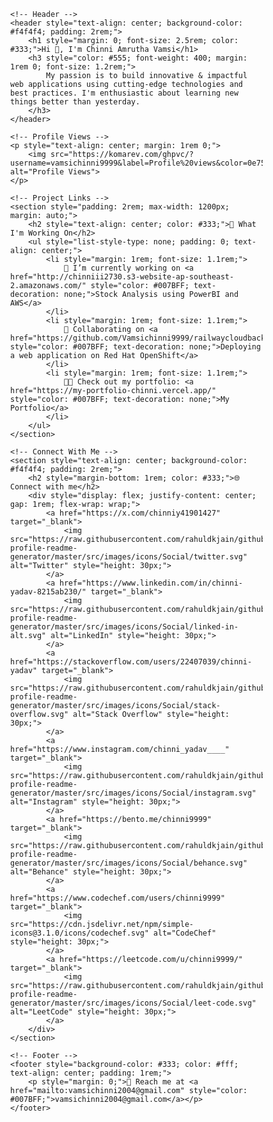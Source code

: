 <!DOCTYPE html>
<html lang="en">
<head>
    <meta charset="UTF-8">
    <meta name="viewport" content="width=device-width, initial-scale=1.0">
    <title>Chinni Amrutha Vamsi</title>
    <link href="https://fonts.googleapis.com/css2?family=Poppins:wght@400;600&display=swap" rel="stylesheet">
</head>
<body style="margin: 0; font-family: 'Poppins', sans-serif; box-sizing: border-box;">

    <!-- Header -->
    <header style="text-align: center; background-color: #f4f4f4; padding: 2rem;">
        <h1 style="margin: 0; font-size: 2.5rem; color: #333;">Hi 👋, I'm Chinni Amrutha Vamsi</h1>
        <h3 style="color: #555; font-weight: 400; margin: 1rem 0; font-size: 1.2rem;">
            My passion is to build innovative & impactful web applications using cutting-edge technologies and best practices. I'm enthusiastic about learning new things better than yesterday.
        </h3>
    </header>

    <!-- Profile Views -->
    <p style="text-align: center; margin: 1rem 0;">
        <img src="https://komarev.com/ghpvc/?username=vamsichinni9999&label=Profile%20views&color=0e75b6&style=flat" alt="Profile Views">
    </p>

    <!-- Project Links -->
    <section style="padding: 2rem; max-width: 1200px; margin: auto;">
        <h2 style="text-align: center; color: #333;">🚀 What I'm Working On</h2>
        <ul style="list-style-type: none; padding: 0; text-align: center;">
            <li style="margin: 1rem; font-size: 1.1rem;">
                🔭 I’m currently working on <a href="http://chinniii2730.s3-website-ap-southeast-2.amazonaws.com/" style="color: #007BFF; text-decoration: none;">Stock Analysis using PowerBI and AWS</a>
            </li>
            <li style="margin: 1rem; font-size: 1.1rem;">
                👯 Collaborating on <a href="https://github.com/Vamsichinni9999/railwaycloudbackend" style="color: #007BFF; text-decoration: none;">Deploying a web application on Red Hat OpenShift</a>
            </li>
            <li style="margin: 1rem; font-size: 1.1rem;">
                👨‍💻 Check out my portfolio: <a href="https://my-portfolio-chinni.vercel.app/" style="color: #007BFF; text-decoration: none;">My Portfolio</a>
            </li>
        </ul>
    </section>

    <!-- Connect With Me -->
    <section style="text-align: center; background-color: #f4f4f4; padding: 2rem;">
        <h2 style="margin-bottom: 1rem; color: #333;">🌐 Connect with me</h2>
        <div style="display: flex; justify-content: center; gap: 1rem; flex-wrap: wrap;">
            <a href="https://x.com/chinniy41901427" target="_blank">
                <img src="https://raw.githubusercontent.com/rahuldkjain/github-profile-readme-generator/master/src/images/icons/Social/twitter.svg" alt="Twitter" style="height: 30px;">
            </a>
            <a href="https://www.linkedin.com/in/chinni-yadav-8215ab230/" target="_blank">
                <img src="https://raw.githubusercontent.com/rahuldkjain/github-profile-readme-generator/master/src/images/icons/Social/linked-in-alt.svg" alt="LinkedIn" style="height: 30px;">
            </a>
            <a href="https://stackoverflow.com/users/22407039/chinni-yadav" target="_blank">
                <img src="https://raw.githubusercontent.com/rahuldkjain/github-profile-readme-generator/master/src/images/icons/Social/stack-overflow.svg" alt="Stack Overflow" style="height: 30px;">
            </a>
            <a href="https://www.instagram.com/chinni_yadav____" target="_blank">
                <img src="https://raw.githubusercontent.com/rahuldkjain/github-profile-readme-generator/master/src/images/icons/Social/instagram.svg" alt="Instagram" style="height: 30px;">
            </a>
            <a href="https://bento.me/chinni9999" target="_blank">
                <img src="https://raw.githubusercontent.com/rahuldkjain/github-profile-readme-generator/master/src/images/icons/Social/behance.svg" alt="Behance" style="height: 30px;">
            </a>
            <a href="https://www.codechef.com/users/chinni9999" target="_blank">
                <img src="https://cdn.jsdelivr.net/npm/simple-icons@3.1.0/icons/codechef.svg" alt="CodeChef" style="height: 30px;">
            </a>
            <a href="https://leetcode.com/u/chinni9999/" target="_blank">
                <img src="https://raw.githubusercontent.com/rahuldkjain/github-profile-readme-generator/master/src/images/icons/Social/leet-code.svg" alt="LeetCode" style="height: 30px;">
            </a>
        </div>
    </section>

    <!-- Footer -->
    <footer style="background-color: #333; color: #fff; text-align: center; padding: 1rem;">
        <p style="margin: 0;">💌 Reach me at <a href="mailto:vamsichinni2004@gmail.com" style="color: #007BFF;">vamsichinni2004@gmail.com</a></p>
    </footer>

</body>
</html>
